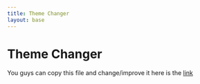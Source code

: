 ```yaml
---
title: Theme Changer
layout: base
---
```

# Theme Changer
You guys can copy this file and change/improve it here is the [link](https://github.com/AniCricKet/tmv4/blob/master/_pages/theme-changer.md)



<html>
<body>
    <?php
        include("../_includes/theme-changer.php")
    ?>
</body>
</html>
<!--
<head>
    <meta charset="UTF-8">
    <link rel="stylesheet" href="../assets/css/fastpages-styles.css">
    <link rel="stylesheet" href="../assets/css/dark-mode1.css" id="theme-link">
</head>
<body>
    <button id="theme-toggle">Toggle Theme</button>
    <script>
        const toggleButton = document.querySelector('#theme-toggle');
        const themeLink = document.querySelector('#theme-link');
        toggleButton.addEventListener('click', () => {
            if (themeLink.getAttribute('href') === '../assets/css/fastpages-styles.css') {
                themeLink.setAttribute('href', '../assets/css/dark-mode1.css');
            } else {
                themeLink.setAttribute('href', '../assets/css/fastpages-styles.css');
            }
        });
    </script>
</body>
</html>
<html>
<head>
    <meta charset="UTF-8">
    <link rel="stylesheet" href="../assets/css/fastpages-styles.css" id="default-theme-link">
    <link rel="stylesheet" href="../assets/css/dark-mode1.css" id="dark-theme-link" disabled>
    <link rel="stylesheet" href="../assets/css/other-style.css" id="mort-theme-link" disabled>
</head>
<body>
    <button id="default-theme-toggle">Default Theme</button>
    <button id="dark-theme-toggle">Dark Theme</button>
    <button id="mort-theme-toggle">Mort Theme</button>
    <script>
        const defaultToggleButton = document.querySelector('#default-theme-toggle');
        const darkToggleButton = document.querySelector('#dark-theme-toggle');
        const mortToggleButton = document.querySelector('#mort-theme-toggle');
        const defaultThemeLink = document.querySelector('#default-theme-link');
        const darkThemeLink = document.querySelector('#dark-theme-link');
        const mortThemeLink = document.querySelector('#mort-theme-link');
        defaultToggleButton.addEventListener('click', () => {
            defaultThemeLink.disabled = false;
            darkThemeLink.disabled = true;
            mortThemeLink.disabled = true;
        });
        darkToggleButton.addEventListener('click', () => {
            defaultThemeLink.disabled = true;
            darkThemeLink.disabled = false;
            mortThemeLink.disabled = true;
        });
        mortToggleButton.addEventListener('click', () => {
            defaultThemeLink.disabled = true;
            darkThemeLink.disabled = true;
            mortThemeLink.disabled = false;
        });
    </script>
</body>
</html>
-->